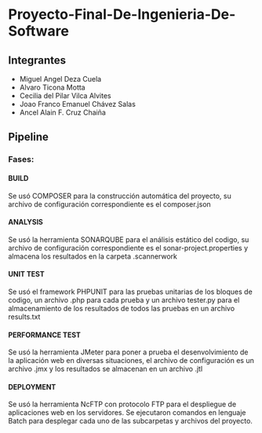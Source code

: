 # Proyecto-Final-De-Ingenieria-De-Software

## Integrantes

* Miguel Angel Deza Cuela
* Alvaro Ticona Motta
* Cecilia del Pilar Vilca Alvites
* Joao Franco Emanuel Chávez Salas
* Ancel Alain F. Cruz Chaiña


## Pipeline

### Fases:
#### BUILD
Se usó COMPOSER para la construcción automática del proyecto, su archivo de configuración correspondiente es el composer.json

#### ANALYSIS
Se usó la herramienta SONARQUBE para el análisis estático del codigo, su archivo de configuración correspondiente es el sonar-project.properties y almacena los resultados en la carpeta .scannerwork

#### UNIT TEST
Se usó el framework PHPUNIT para las pruebas unitarias de los bloques de codigo, un archivo .php para cada prueba y un archivo tester.py  para el almacenamiento de los resultados de todos las pruebas en un archivo results.txt

#### PERFORMANCE TEST
Se usó la herramienta  JMeter para poner a prueba el desenvolvimiento de la aplicación web en diversas situaciones, el archivo de configuración es un archivo .jmx y los resultados se almacenan en un archivo .jtl

#### DEPLOYMENT
Se usó la herramienta NcFTP con protocolo FTP para el despliegue de aplicaciones web en los servidores. Se ejecutaron comandos en lenguaje Batch para desplegar cada uno de las subcarpetas y archivos del proyecto.

